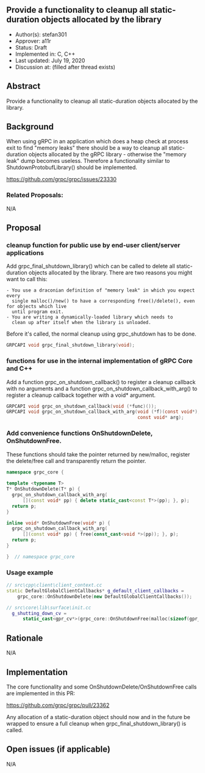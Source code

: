Provide a functionality to cleanup all static-duration objects allocated by the library
----
* Author(s): stefan301
* Approver: a11r
* Status: Draft
* Implemented in: C, C++
* Last updated: July 19, 2020
* Discussion at: <google group thread> (filled after thread exists)

## Abstract

Provide a functionality to cleanup all static-duration objects allocated by the library.

## Background

When using gRPC in an application which does a heap check at process exit to find
"memory leaks" there should be a way to cleanup all static-duration objects
allocated by the gRPC library - otherwise the "memory leak" dump becomes useless.
Therefore a functionality similar to ShutdownProtobufLibrary() should be implemented.

https://github.com/grpc/grpc/issues/23330

### Related Proposals: 

N/A

## Proposal

### cleanup function for public use by end-user client/server applications

Add grpc_final_shutdown_library() which can be called to delete all static-duration objects allocated by the library.
There are two reasons you might want to call this:

    - You use a draconian definition of "memory leak" in which you expect every
      single malloc()/new() to have a corresponding free()/delete(), even for objects which live
      until program exit.
    - You are writing a dynamically-loaded library which needs to
      clean up after itself when the library is unloaded.

Before it's called, the normal cleanup using grpc_shutdown has to be done.

```c
GRPCAPI void grpc_final_shutdown_library(void);
```

### functions for use in the internal implementation of gRPC Core and C++

Add a function grpc_on_shutdown_callback() to register a cleanup callback with no arguments and a function
grpc_on_shutdown_callback_with_arg() to register a cleanup callback together with a void* argument.

```c
GRPCAPI void grpc_on_shutdown_callback(void (*func)());
GRPCAPI void grpc_on_shutdown_callback_with_arg(void (*f)(const void*),
                                                const void* arg);
```

### Add convenience functions OnShutdownDelete, OnShutdownFree.

These functions should take the pointer returned by new/malloc, register the delete/free call and
transparently return the pointer.

```c++
namespace grpc_core {
    
template <typename T>
T* OnShutdownDelete(T* p) {
  grpc_on_shutdown_callback_with_arg(
      [](const void* pp) { delete static_cast<const T*>(pp); }, p);
  return p;
}

inline void* OnShutdownFree(void* p) {
  grpc_on_shutdown_callback_with_arg(
      [](const void* pp) { free(const_cast<void *>(pp)); }, p);
  return p;
}

}  // namespace grpc_core
```

### Usage example 

```c++
// src\cpp\client\client_context.cc
static DefaultGlobalClientCallbacks* g_default_client_callbacks =
    grpc_core::OnShutdownDelete(new DefaultGlobalClientCallbacks());

// src\core\lib\surface\init.cc 
  g_shutting_down_cv =
      static_cast<gpr_cv*>(grpc_core::OnShutdownFree(malloc(sizeof(gpr_cv))));
```

## Rationale

N/A


## Implementation

The core functionality and some OnShutdownDelete/OnShutdownFree calls are implemented in this PR:

https://github.com/grpc/grpc/pull/23362

Any allocation of a static-duration object should now and in the future be wrapped to ensure a
full cleanup when grpc_final_shutdown_library() is called.

## Open issues (if applicable)

N/A
